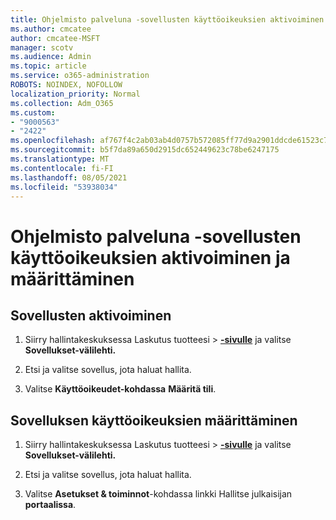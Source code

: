 ```yaml
---
title: Ohjelmisto palveluna -sovellusten käyttöoikeuksien aktivoiminen ja määrittäminen
ms.author: cmcatee
author: cmcatee-MSFT
manager: scotv
ms.audience: Admin
ms.topic: article
ms.service: o365-administration
ROBOTS: NOINDEX, NOFOLLOW
localization_priority: Normal
ms.collection: Adm_O365
ms.custom:
- "9000563"
- "2422"
ms.openlocfilehash: af767f4c2ab03ab4d0757b572085ff77d9a2901ddcde61523c7f314b11726f25
ms.sourcegitcommit: b5f7da89a650d2915dc652449623c78be6247175
ms.translationtype: MT
ms.contentlocale: fi-FI
ms.lasthandoff: 08/05/2021
ms.locfileid: "53938034"
---
```

# <a name="activate-and-assign-software-as-a-service-app-licenses"></a>Ohjelmisto palveluna -sovellusten käyttöoikeuksien aktivoiminen ja määrittäminen 

## <a name="to-activate-apps"></a>Sovellusten aktivoiminen

1. Siirry hallintakeskuksessa Laskutus tuotteesi   >  **[-sivulle](https://go.microsoft.com/fwlink/p/?linkid=842054)** ja valitse **Sovellukset-välilehti.**

2. Etsi ja valitse sovellus, jota haluat hallita.

3. Valitse **Käyttöoikeudet-kohdassa** **Määritä tili**.  

## <a name="to-assign-app-licenses"></a>Sovelluksen käyttöoikeuksien määrittäminen

1. Siirry hallintakeskuksessa Laskutus tuotteesi   >  **[-sivulle](https://go.microsoft.com/fwlink/p/?linkid=842054)** ja valitse **Sovellukset-välilehti.**

2. Etsi ja valitse sovellus, jota haluat hallita.  

3. Valitse **Asetukset & toiminnot**-kohdassa linkki Hallitse julkaisijan **portaalissa**.